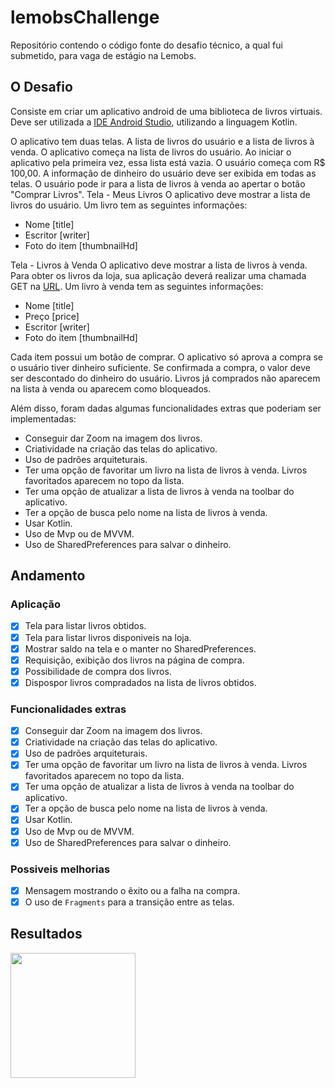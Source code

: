 # lemobsChallenge
Repositório contendo o código fonte do desafio técnico, a qual fui submetido, para vaga de estágio na Lemobs.

## O Desafio
Consiste em criar um aplicativo android de uma biblioteca de livros virtuais.
Deve ser utilizada a [IDE Android Studio](https://developer.android.com/studio), utilizando a
linguagem Kotlin.

O aplicativo tem duas telas. A lista de livros do usuário e a lista de livros à venda. O
aplicativo começa na lista de livros do usuário. Ao iniciar o aplicativo pela primeira vez, essa
lista está vazia.
O usuário começa com R$ 100,00. A informação de dinheiro do usuário deve ser
exibida em todas as telas. O usuário pode ir para a lista de livros à venda ao apertar o botão
"Comprar Livros".
Tela - Meus Livros
O aplicativo deve mostrar a lista de livros do usuário. Um livro tem as seguintes
informações:
* Nome [title]
* Escritor [writer]
* Foto do item [thumbnailHd]

Tela - Livros à Venda
O aplicativo deve mostrar a lista de livros à venda. Para obter os livros da loja, sua
aplicação deverá realizar uma chamada GET na [URL](
https://raw.githubusercontent.com/Felcks/desafio-mobile-lemobs/master/products.json). Um
livro à venda tem as seguintes informações:
* Nome [title]
* Preço [price]
* Escritor [writer]
* Foto do item [thumbnailHd]

Cada item possui um botão de comprar. O aplicativo só aprova a compra se o
usuário tiver dinheiro suficiente. Se confirmada a compra, o valor deve ser descontado do
dinheiro do usuário. Livros já comprados não aparecem na lista à venda ou aparecem como
bloqueados.

Além disso, foram dadas algumas funcionalidades extras que poderiam ser implementadas:
* Conseguir dar Zoom na imagem dos livros.
* Criatividade na criação das telas do aplicativo.
* Uso de padrões arquiteturais.
* Ter uma opção de favoritar um livro na lista de livros à venda. Livros favoritados
aparecem no topo da lista.
* Ter uma opção de atualizar a lista de livros à venda na toolbar do aplicativo.
* Ter a opção de busca pelo nome na lista de livros à venda.
* Usar Kotlin.
* Uso de Mvp ou de MVVM.
* Uso de SharedPreferences para salvar o dinheiro.

## Andamento
### Aplicação
- [x] Tela para listar livros obtidos.
- [x] Tela para listar livros disponiveis na loja.
- [x] Mostrar saldo na tela e o manter no SharedPreferences.
- [x] Requisição, exibição dos livros na página de compra.
- [x] Possibilidade de compra dos livros.
- [x] Dispospor livros compradados na lista de livros obtidos.
### Funcionalidades extras
- [x] Conseguir dar Zoom na imagem dos livros.
- [x] Criatividade na criação das telas do aplicativo.
- [x] Uso de padrões arquiteturais.
- [x] Ter uma opção de favoritar um livro na lista de livros à venda. Livros favoritados
aparecem no topo da lista.
- [x] Ter uma opção de atualizar a lista de livros à venda na toolbar do aplicativo.
- [x] Ter a opção de busca pelo nome na lista de livros à venda.
- [x] Usar Kotlin.
- [x] Uso de Mvp ou de MVVM.
- [x] Uso de SharedPreferences para salvar o dinheiro.
### Possiveis melhorias
- [x] Mensagem mostrando o êxito ou a falha na compra.
- [x] O uso de `Fragments` para a transição entre as telas.

## Resultados
<img src="screen.gif" width="200">
